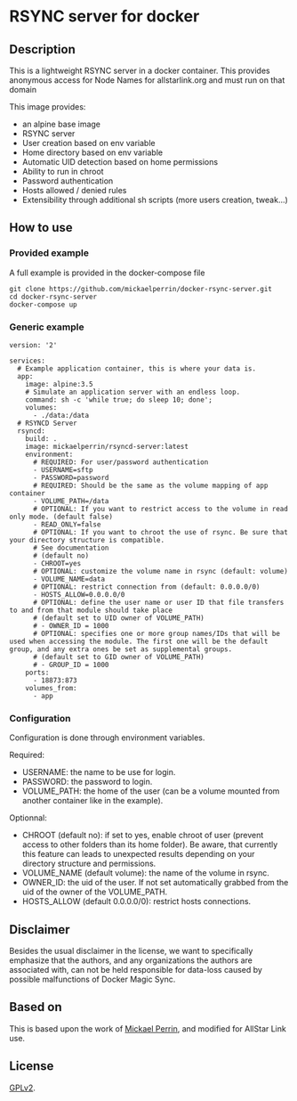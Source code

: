 RSYNC server for docker
======================

## Description

This is a lightweight RSYNC server in a docker container.
This provides anonymous access for Node Names for allstarlink.org and must run on that domain

This image provides:
 - an alpine base image
 - RSYNC server
 - User creation based on env variable
 - Home directory based on env variable
 - Automatic UID detection based on home permissions
 - Ability to run in chroot
 - Password authentication
 - Hosts allowed / denied rules
 - Extensibility through additional sh scripts (more users creation, tweak...)

## How to use

### Provided example

A full example is provided in the docker-compose file

    git clone https://github.com/mickaelperrin/docker-rsync-server.git
    cd docker-rsync-server
    docker-compose up

### Generic example

    version: '2'

    services:
      # Example application container, this is where your data is.
      app:
        image: alpine:3.5
        # Simulate an application server with an endless loop.
        command: sh -c 'while true; do sleep 10; done';
        volumes:
          - ./data:/data
      # RSYNCD Server
      rsyncd:
        build: .
        image: mickaelperrin/rsyncd-server:latest
        environment:
          # REQUIRED: For user/password authentication
          - USERNAME=sftp
          - PASSWORD=password
          # REQUIRED: Should be the same as the volume mapping of app container
          - VOLUME_PATH=/data
          # OPTIONAL: If you want to restrict access to the volume in read only mode. (default false)
          - READ_ONLY=false
          # OPTIONAL: If you want to chroot the use of rsync. Be sure that your directory structure is compatible.
          # See documentation
          # (default no)
          - CHROOT=yes
          # OPTIONAL: customize the volume name in rsync (default: volume)
          - VOLUME_NAME=data
          # OPTIONAL: restrict connection from (default: 0.0.0.0/0)
          - HOSTS_ALLOW=0.0.0.0/0
          # OPTIONAL: define the user name or user ID that file transfers to and from that module should take place
          # (default set to UID owner of VOLUME_PATH)
          # - OWNER_ID = 1000
          # OPTIONAL: specifies one or more group names/IDs that will be used when accessing the module. The first one will be the default group, and any extra ones be set as supplemental groups.
          # (default set to GID owner of VOLUME_PATH)
          # - GROUP_ID = 1000
        ports:
          - 18873:873
        volumes_from:
          - app

### Configuration

Configuration is done through environment variables. 

Required:
- USERNAME: the name to be use for login.
- PASSWORD: the password to login.
- VOLUME_PATH: the home of the user (can be a volume mounted from another container like in the example).

Optionnal:
- CHROOT (default no): if set to yes, enable chroot of user (prevent access to other folders than its home folder). Be aware, that 
currently this feature can leads to unexpected results depending on your directory structure and permissions. 
- VOLUME_NAME (default volume): the name of the volume in rsync.
- OWNER_ID: the uid of the user. If not set automatically grabbed from the uid of the owner of the VOLUME_PATH.
- HOSTS_ALLOW (default 0.0.0.0/0): restrict hosts connections.

## Disclaimer

Besides the usual disclaimer in the license, we want to specifically emphasize that the authors, and any organizations the authors are associated with, can not be held responsible for data-loss caused by possible malfunctions of Docker Magic Sync.

## Based on 

This is based upon the work of [Mickael Perrin](https://github.com/mickaelperrin/docker-rsync-server), and modified for AllStar Link use.

## License

[GPLv2](http://www.fsf.org/licensing/licenses/info/GPLv2.html).
